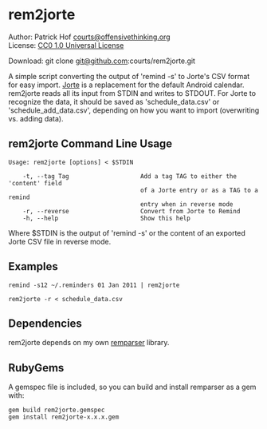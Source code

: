 rem2jorte
=========

Author:      Patrick Hof <courts@offensivethinking.org>  
License:     [CC0 1.0 Universal License](http://creativecommons.org/publicdomain/zero/1.0/legalcode)

Download:    git clone git@github.com:courts/rem2jorte.git  

A simple script converting the output of 'remind -s' to Jorte's CSV format for
easy import. [Jorte](http://www.jorte.net/) is a replacement for the default
Android calendar. rem2jorte reads all its input from STDIN and writes to STDOUT. For
Jorte to recognize the data, it should be saved as 'schedule\_data.csv' or
'schedule\_add\_data.csv', depending on how you want to import (overwriting vs.
adding data).


rem2jorte Command Line Usage
----------------------------

    Usage: rem2jorte [options] < $STDIN

        -t, --tag Tag                    Add a tag TAG to either the 'content' field
                                         of a Jorte entry or as a TAG to a remind
                                         entry when in reverse mode
        -r, --reverse                    Convert from Jorte to Remind
        -h, --help                       Show this help


Where $STDIN is the output of 'remind -s' or the content of an exported Jorte
CSV file in reverse mode.


Examples
--------

    remind -s12 ~/.reminders 01 Jan 2011 | rem2jorte

    rem2jorte -r < schedule_data.csv


Dependencies
------------

rem2jorte depends on my own [remparser](https://github.com/courts/remparser)
library.


RubyGems
--------

A gemspec file is included, so you can build and install remparser as a gem with:

    gem build rem2jorte.gemspec
    gem install rem2jorte-x.x.x.gem
